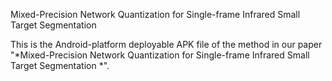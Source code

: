Mixed-Precision Network Quantization for Single-frame Infrared Small Target Segmentation
<br>

This is the Android-platform deployable APK file of the method in our paper "*Mixed-Precision Network Quantization for Single-frame Infrared Small Target Segmentation
*".<br>


